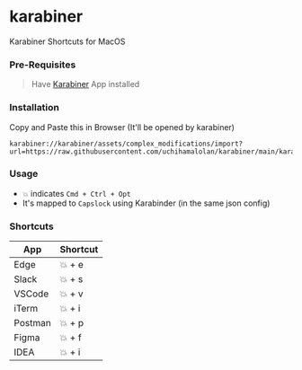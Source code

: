 # karabiner
Karabiner Shortcuts for MacOS

### Pre-Requisites
> Have [Karabiner](https://karabiner-elements.pqrs.org/) App installed

### Installation
Copy and Paste this in Browser (It'll be opened by karabiner)
```
karabiner://karabiner/assets/complex_modifications/import?url=https://raw.githubusercontent.com/uchihamalolan/karabiner/main/karabiner.json
```

### Usage

- `💥` indicates `Cmd + Ctrl + Opt`
- It's mapped to `Capslock` using Karabinder (in the same json config)

### Shortcuts

| App     | Shortcut|
|---------|---------|
| Edge    | 💥 + e  |
| Slack   | 💥 + s  |
| VSCode  | 💥 + v  |
| iTerm   | 💥 + i  |
| Postman | 💥 + p  |
| Figma   | 💥 + f  |
| IDEA    | 💥 + i  |
